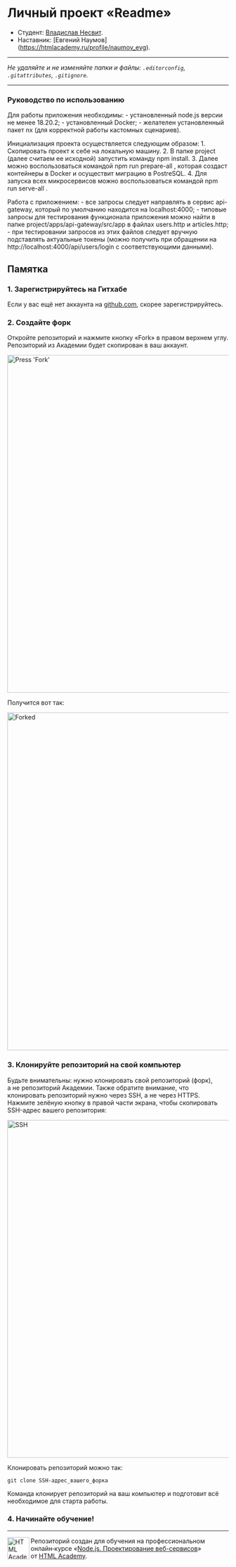 # Личный проект «Readme»

* Студент: [Владислав Несвит](https://up.htmlacademy.ru/nodejs-2-individual/2/user/1486707).
* Наставник: [Евгений Наумов] (https://htmlacademy.ru/profile/naumov_evg).

---

_Не удаляйте и не изменяйте папки и файлы:_
_`.editorconfig`, `.gitattributes`, `.gitignore`._

---

### Руководство по использованию

Для работы приложения необходимы:
    - установленный node.js версии не менее 18.20.2;
    - установленный Docker;
    - желателен установленный пакет nx (для корректной работы кастомных сценариев).

Инициализация проекта осуществляется следующим образом:
    1. Скопировать проект к себе на локальную машину.
    2. В папке project (далее считаем ее исходной) запустить команду npm install.
    3. Далее можно воспользоваться командой npm run prepare-all , которая создаст контейнеры в Docker и осуществит миграцию в PostreSQL.
    4. Для запуска всех микросервисов можно воспользоваться командой npm run serve-all .

Работа с приложением:
    - все запросы следует направлять в сервис api-gateway, который по умолчанию находится на localhost:4000;
    - типовые запросы для тестирования функционала приложения можно найти в папке project/apps/api-gateway/src/app в файлах users.http и articles.http;
    - при тестировании запросов из этих файлов следует вручную подставлять актуальные токены (можно получить при обращении на http://localhost:4000/api/users/login с соответствующими данными).

## Памятка

### 1. Зарегистрируйтесь на Гитхабе

Если у вас ещё нет аккаунта на [github.com](https://github.com/join), скорее зарегистрируйтесь.

### 2. Создайте форк

Откройте репозиторий и нажмите кнопку «Fork» в правом верхнем углу. Репозиторий из Академии будет скопирован в ваш аккаунт.

<img width="769" alt="Press 'Fork'" src="https://cloud.githubusercontent.com/assets/259739/20264045/a1ddbf40-aa7a-11e6-9a1a-724a1c0123c8.png">

Получится вот так:

<img width="769" alt="Forked" src="https://cloud.githubusercontent.com/assets/259739/20264122/f63219a6-aa7a-11e6-945a-89818fc7c014.png">

### 3. Клонируйте репозиторий на свой компьютер

Будьте внимательны: нужно клонировать свой репозиторий (форк), а не репозиторий Академии. Также обратите внимание, что клонировать репозиторий нужно через SSH, а не через HTTPS. Нажмите зелёную кнопку в правой части экрана, чтобы скопировать SSH-адрес вашего репозитория:

<img width="769" alt="SSH" src="https://cloud.githubusercontent.com/assets/259739/20264180/42704126-aa7b-11e6-9ab4-73372b812a53.png">

Клонировать репозиторий можно так:

```
git clone SSH-адрес_вашего_форка
```

Команда клонирует репозиторий на ваш компьютер и подготовит всё необходимое для старта работы.

### 4. Начинайте обучение!

---

<a href="https://htmlacademy.ru/profession/fullstack"><img align="left" width="50" height="50" title="HTML Academy" src="https://up.htmlacademy.ru/static/img/intensive/nodejs/logo-for-github-2.png"></a>

Репозиторий создан для обучения на профессиональном онлайн‑курсе «[Node.js. Проектирование веб-сервисов](https://htmlacademy.ru/profession/fullstack)» от [HTML Academy](https://htmlacademy.ru).

